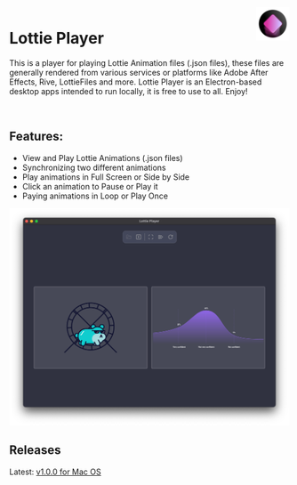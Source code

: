 <br/>
<img src="images/lottieplayer-icon-min.png" alt="Lottie Player App Icon" width="60" align="right" />

# Lottie Player

This is a player for playing Lottie Animation files (.json files), these files are generally rendered from various services or  platforms like Adobe After Effects, Rive, LottieFiles and more.
Lottie Player is an Electron-based desktop apps intended to run locally, it is free to use to all.
Enjoy!

<br/>

## Features:

 - View and Play Lottie Animations (.json files)
 - Synchronizing two different animations
 - Play animations in Full Screen or Side by Side
 - Click an animation to Pause or Play it
 - Paying animations in Loop or Play Once

![Lottie Player v1.0.0 Mac OS Screenshot](images/lottie-player_v1.0.0-min.png)

## Releases

Latest: [v1.0.0 for Mac OS](https://github.com/Adir-SL/LottiePlayer/releases/download/v1.0.0/Lottie-Player-mac_v1.0.0.zip)
